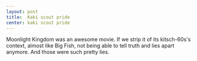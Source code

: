 ```yaml
---
layout: post
title:  Kaki scout pride
center: kaki scout pride
---
```

Moonlight Kingdom was an awesome movie. If we strip it of its kitsch-60s's
context, almost like Big Fish, not being able to tell truth and lies apart
anymore. And those were such pretty lies.
